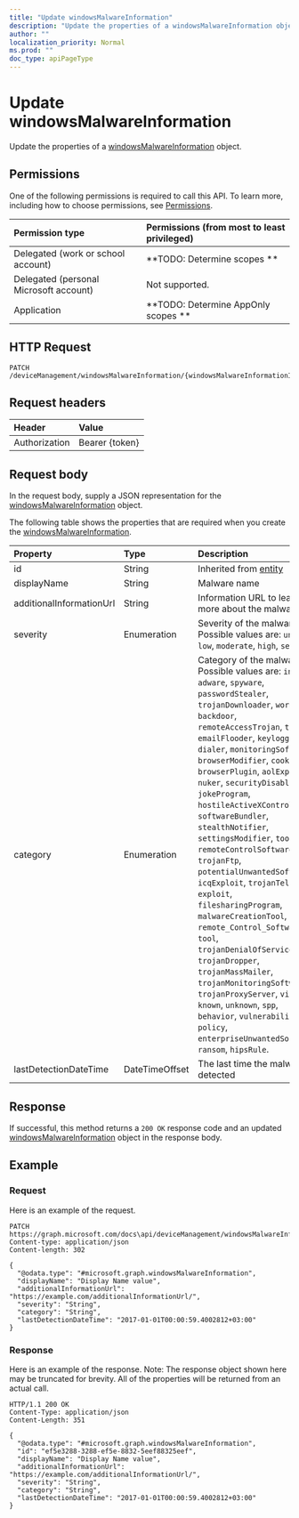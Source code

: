 ```yaml
---
title: "Update windowsMalwareInformation"
description: "Update the properties of a windowsMalwareInformation object."
author: ""
localization_priority: Normal
ms.prod: ""
doc_type: apiPageType
---
```


# Update windowsMalwareInformation

Update the properties of a [windowsMalwareInformation](../resources/windowsmalwareinformation.md) object.

## Permissions
One of the following permissions is required to call this API. To learn more, including how to choose permissions, see [Permissions](/concepts/permissions-reference.md).

|Permission type|Permissions (from most to least privileged)|
|:---|:---|
|Delegated (work or school account)|**TODO: Determine scopes **|
|Delegated (personal Microsoft account)|Not supported.|
|Application|**TODO: Determine AppOnly scopes **|

## HTTP Request
<!-- {
  "blockType": "ignored"
}
-->
``` http
PATCH /deviceManagement/windowsMalwareInformation/{windowsMalwareInformationId}
```

## Request headers
|Header|Value|
|:---|:---|
|Authorization|Bearer {token}|

## Request body
In the request body, supply a JSON representation for the [windowsMalwareInformation](../resources/windowsMalwareInformation.md) object.

The following table shows the properties that are required when you create the [windowsMalwareInformation](../resources/windowsmalwareinformation.md).

|Property|Type|Description|
|:---|:---|:---|
|id|String| Inherited from [entity](../resources/entity.md)|
|displayName|String|Malware name|
|additionalInformationUrl|String|Information URL to learn more about the malware|
|severity|Enumeration|Severity of the malware. Possible values are: `unknown`, `low`, `moderate`, `high`, `severe`.|
|category|Enumeration|Category of the malware. Possible values are: `invalid`, `adware`, `spyware`, `passwordStealer`, `trojanDownloader`, `worm`, `backdoor`, `remoteAccessTrojan`, `trojan`, `emailFlooder`, `keylogger`, `dialer`, `monitoringSoftware`, `browserModifier`, `cookie`, `browserPlugin`, `aolExploit`, `nuker`, `securityDisabler`, `jokeProgram`, `hostileActiveXControl`, `softwareBundler`, `stealthNotifier`, `settingsModifier`, `toolBar`, `remoteControlSoftware`, `trojanFtp`, `potentialUnwantedSoftware`, `icqExploit`, `trojanTelnet`, `exploit`, `filesharingProgram`, `malwareCreationTool`, `remote_Control_Software`, `tool`, `trojanDenialOfService`, `trojanDropper`, `trojanMassMailer`, `trojanMonitoringSoftware`, `trojanProxyServer`, `virus`, `known`, `unknown`, `spp`, `behavior`, `vulnerability`, `policy`, `enterpriseUnwantedSoftware`, `ransom`, `hipsRule`.|
|lastDetectionDateTime|DateTimeOffset|The last time the malware is detected|



## Response
If successful, this method returns a `200 OK` response code and an updated [windowsMalwareInformation](../resources/windowsmalwareinformation.md) object in the response body.

## Example

### Request
Here is an example of the request.
<!-- {
  "blockType": "request",
  "name": "update_windowsmalwareinformation"
}
-->
``` http
PATCH https://graph.microsoft.com/docs\api/deviceManagement/windowsMalwareInformation/{windowsMalwareInformationId}
Content-type: application/json
Content-length: 302

{
  "@odata.type": "#microsoft.graph.windowsMalwareInformation",
  "displayName": "Display Name value",
  "additionalInformationUrl": "https://example.com/additionalInformationUrl/",
  "severity": "String",
  "category": "String",
  "lastDetectionDateTime": "2017-01-01T00:00:59.4002812+03:00"
}
```

### Response
Here is an example of the response. Note: The response object shown here may be truncated for brevity. All of the properties will be returned from an actual call.
<!-- {
  "blockType": "response",
  "truncated": true
}
-->
``` http
HTTP/1.1 200 OK
Content-Type: application/json
Content-Length: 351

{
  "@odata.type": "#microsoft.graph.windowsMalwareInformation",
  "id": "ef5e3288-3288-ef5e-8832-5eef88325eef",
  "displayName": "Display Name value",
  "additionalInformationUrl": "https://example.com/additionalInformationUrl/",
  "severity": "String",
  "category": "String",
  "lastDetectionDateTime": "2017-01-01T00:00:59.4002812+03:00"
}
```

